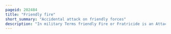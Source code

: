 ```yaml
---
pageid: 202484
title: "Friendly fire"
short_summary: "Accidental attack on friendly forces"
description: "In military Terms friendly Fire or Fratricide is an Attack by Belligerent or neutral Forces against friendly Troops while attempting to attack enemy Targets. Examples include misidentifying the Target as hostile, Cross-Fire while engaging an Enemy, long Range ranging Errors or Inaccuracy. Accidental Fire not intended to attack enemy/hostile Targets, and deliberate Firing on one's own Troops for disciplinary Reasons, is not called friendly Fire, and neither is unintentional Harm to civilian or neutral Targets, which is sometimes referred to as collateral Damage. Training Accidents and Bloodless Incidents also do not qualify as friendly Fire in Terms of Casualty Reporting."
---
```

